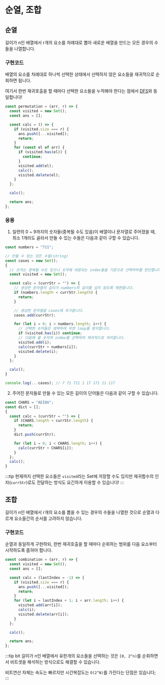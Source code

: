 # 순열, 조합

## 순열

길이가 n인 배열에서 r개의 요소를 차례대로 뽑아 새로운 배열을 만드는 모든 경우의 수들을 나열합니다.

### 구현코드

배열의 요소를 차례대로 하나씩 선택한 상태에서 선택하지 않은 요소들을 재귀적으로 순회하면 됩니다.

여기서 한번 재귀호출을 할 때마다 선택한 요소들을 누적해야 한다는 점에서 [DFS](./dfs_bfs.md#dfs)와 동일합니다!

```js
const permutation = (arr, r) => {
  const visited = new Set();
  const ans = [];

  const calc = () => {
    if (visited.size === r) {
      ans.push([...visited]);
      return;
    }
    for (const el of arr) {
      if (visited.has(el)) {
        continue;
      }
      visited.add(el);
      calc();
      visited.delete(el);
    }
  };

  calc();

  return ans;
};
```

### 응용

1. 일련의 0 ~ 9까지의 숫자들(중복될 수도 있음)이 배열이나 문자열로 주어졌을 때, 최소 1개라도 골라서 만들 수 있는 수들은 다음과 같이 구할 수 있습니다.

```js
const numbers = "711";

// 만들 수 있는 모든 수들(string)
const cases = new Set();
{
  // 숫자는 중복될 수도 있으니 숫자에 대응되는 index들을 기준으로 선택여부를 판단합니다.
  const visited = new Set();

  const calc = (currStr = "") => {
    // 생성한 문자열의 길이가 numbers의 길이를 넘지 않도록 제한합니다.
    if (numbers.length < currStr.length) {
      return;
    }

    // 생성한 문자열을 cases에 추가합니다.
    cases.add(currStr);

    for (let i = 0; i < numbers.length; i++) {
      // 선택한 숫자들은 생략하여 무한 loop를 방지합니다.
      if (visited.has(i)) continue;
      // 다음에 올 숫자의 index를 선택하여 재귀적으로 처리합니다.
      visited.add(i);
      calc(currStr + numbers[i]);
      visited.delete(i);
    }
  };

  calc();
}

console.log(...cases); // 7 71 711 1 17 171 11 117
```

2. 주어진 문자들로 만들 수 있는 모든 길이의 단어들은 다음과 같이 구할 수 있습니다.

```js
const CHARS = "AEIOU";
const dict = [];
{
  const calc = (currStr = "") => {
    if (CHARS.length < currStr.length) {
      return;
    }
    dict.push(currStr);

    for (let i = 0; i < CHARS.length; i++) {
      calc(currStr + CHARS[i]);
    }
  };
  calc();
}
```

:::tip
현재까지 선택한 요소들은 `visited`라는 Set에 저장할 수도 있지만 재귀함수의 인자(`currStr`)로도 전달하는 방식도 요긴하게 이용할 수 있습니다!
:::

## 조합

길이가 n인 배열에서 r개의 요소를 뽑을 수 있는 경우의 수들을 나열한 것으로 순열과 다르게 요소들간의 순서를 고려하지 않습니다.

### 구현코드

순열과 동일하게 구현하되, 한번 재귀호출을 할 때마다 순회하는 범위를 다음 요소부터 시작하도록 좁혀야 합니다.

```js
const combination = (arr, r) => {
  const visited = new Set();
  const ans = [];

  const calc = (lastIndex = -1) => {
    if (visited.size === r) {
      ans.push([...visited]);
      return;
    }
    for (let i = lastIndex + 1; i < arr.length; i++) {
      visited.add(arr[i]);
      calc(i);
      visited.delete(arr[i]);
    }
  };

  calc();

  return ans;
};
```

:::tip bit
길이가 n인 배열에서 유한개의 요소들을 선택하는 것은 `[0, 2^n)`를 순회하면서 비트셋을 해석하는 방식으로도 해결할 수 있습니다.

비트연산 자체는 속도는 빠르지만 시간복잡도는 `O(2^N)`를 가진다는 단점은 있습니다;
:::

